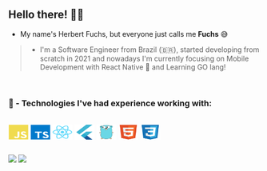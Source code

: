 ## Hello there! 👨‍💻
- My name's Herbert Fuchs, but everyone just calls me **Fuchs** 😅

> - I'm a Software Engineer from Brazil (🇧🇷), started developing from scratch in 2021 and nowadays I'm currently focusing on Mobile Development with React Native 🤳 and Learning GO lang!

<!--
&nbsp;

  <div align="center">
    <a href="https://github.com/herbertfuchs">
    <img height="150em" src="https://github-readme-stats.vercel.app/api?username=herbertfuchs&show_icons=true&theme=dracula&include_all_commits=true&count_private=true"/>
    <img height="150em" src="https://github-readme-stats.vercel.app/api/top-langs/?username=herbertfuchs&layout=compact&langs_count=7&theme=dracula"/>
  </div>
-->
&nbsp;
    
### 🚀 - Technologies I've had experience working with:
  
<div style="display: inline_block"><br>
  <img align="center" alt="Fuchs-Js" height="30" width="40" src="https://raw.githubusercontent.com/devicons/devicon/master/icons/javascript/javascript-plain.svg">
  <img align="center" alt="Fuchs-Ts" height="30" width="40" src="https://raw.githubusercontent.com/devicons/devicon/master/icons/typescript/typescript-plain.svg">
  <img align="center" alt="Fuchs-React" height="30" width="40" src="https://raw.githubusercontent.com/devicons/devicon/master/icons/react/react-original.svg">
  <img align="center" alt="Fuchs-Flutter" height="30" width="40" src="https://raw.githubusercontent.com/devicons/devicon/master/icons/flutter/flutter-original.svg">
   <img align="center" alt="Fuchs-GO" height="30" width="40" src="https://raw.githubusercontent.com/devicons/devicon/master/icons/go/go-original.svg">
  <img align="center" alt="Fuchs-HTML" height="30" width="40" src="https://raw.githubusercontent.com/devicons/devicon/master/icons/html5/html5-original.svg">
  <img align="center" alt="Fuchs-CSS" height="30" width="40" src="https://raw.githubusercontent.com/devicons/devicon/master/icons/css3/css3-original.svg"> 

</div>
  
  ##
  
 <div>
  <a href = "mailto:hmcfuchs@gmail.com"><img src="https://img.shields.io/badge/-Gmail-%23333?style=for-the-badge&logo=gmail&logoColor=white" target="_blank"></a>
  <a href="https://www.linkedin.com/in/herbert-fuchs-983542201/" target="_blank"><img src="https://img.shields.io/badge/-LinkedIn-%230077B5?style=for-the-badge&logo=linkedin&logoColor=white" target="_blank"></a> 
 
 <!-- ![Snake animation](https://github.com/herbertfuchs/herbertfuchs/blob/output/github-contribution-grid-snake.svg) -->
 
</div>
